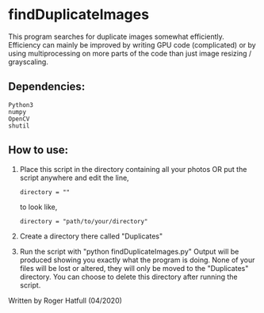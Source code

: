 # findDuplicateImages

This program searches for duplicate images somewhat efficiently. Efficiency can mainly be improved by writing GPU code (complicated) or by using multiprocessing on more parts of the code than just image resizing / grayscaling.

## Dependencies:
    Python3
    numpy
    OpenCV
    shutil


## How to use:
1. Place this script in the directory containing all your photos OR
    put the script anywhere and edit the line,
    
    `directory = ""`
    
    to look like,
    
    `directory = "path/to/your/directory"`
    
2. Create a directory there called "Duplicates"
3. Run the script with "python findDuplicateImages.py" Output will be produced showing you exactly what the program is doing. None of your files will be lost or altered, they will only be moved to the "Duplicates" directory. You can choose to delete this directory after running the script.


Written by Roger Hatfull (04/2020)
